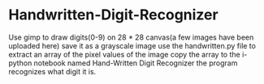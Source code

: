 # Handwritten-Digit-Recognizer
Use gimp to draw digits(0-9) on 28 * 28 canvas(a few images have been uploaded here)
save it as a grayscale image
use the handwritten.py file to extract an array of the pixel values of the image
copy the array to the i-python notebook named Hand-Written Digit Recognizer
the program recognizes what digit it is.
